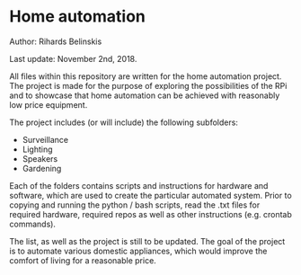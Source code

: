 # Home automation
Author: Rihards Belinskis

Last update: November 2nd, 2018.

All files within this repository are written for the home automation project. The project is made for the purpose of exploring the possibilities of the RPi and to showcase that home automation can be achieved with reasonably low price equipment.

The project includes (or will include) the following subfolders:

* Surveillance
* Lighting
* Speakers
* Gardening

Each of the folders contains scripts and instructions for hardware and software, which are used to create the particular automated system. Prior to copying and running the python / bash scripts, read the .txt files for required hardware, required repos as well as other instructions (e.g. crontab commands).

The list, as well as the project is still to be updated. The goal of the project is to automate various domestic appliances, which would improve the comfort of living for a reasonable price.
